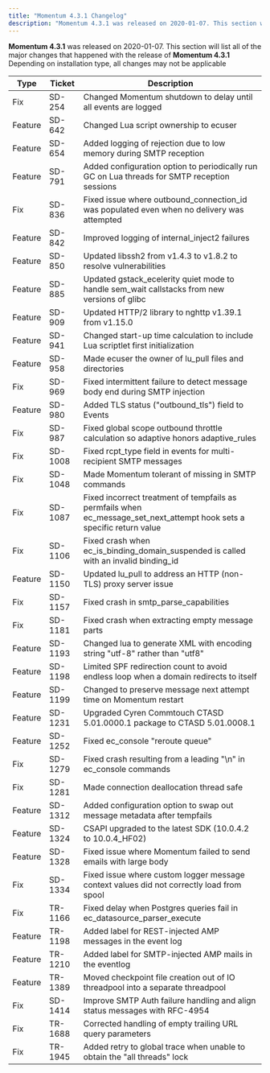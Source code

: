 ```yaml
---
title: "Momentum 4.3.1 Changelog"
description: "Momentum 4.3.1 was released on 2020-01-07. This section will list all of the major changes that happened with the release of Momentum 4.3.1 Depending on installation type, all changes may not be applicable"
---
```


**Momentum 4.3.1** was released on 2020-01-07. This section will list all of the major changes that happened with the release of **Momentum 4.3.1** Depending on installation type, all changes may not be applicable

<a name="changelog.4-3-1.table"></a> 

| Type | Ticket | Description |
| --- | --- | --- |
| Fix | SD-254 | Changed Momentum shutdown to delay until all events are logged |
| Feature | SD-642 | Changed Lua script ownership to ecuser |
| Feature | SD-654 | Added logging of rejection due to low memory during SMTP reception |
| Feature | SD-791 | Added configuration option to periodically run GC on Lua threads for SMTP reception sessions |
| Fix | SD-836 | Fixed issue where outbound_connection_id was populated even when no delivery was attempted |
| Feature | SD-842 | Improved logging of internal_inject2 failures |
| Feature | SD-850 | Updated libssh2 from v1.4.3 to v1.8.2 to resolve vulnerabilities |
| Feature | SD-885 | Updated gstack_ecelerity quiet mode to handle sem_wait callstacks from new versions of glibc |
| Feature | SD-909 | Updated HTTP/2 library to nghttp v1.39.1 from v1.15.0 |
| Feature | SD-941 | Changed start-up time calculation to include Lua scriptlet first initialization |
| Feature | SD-958 | Made ecuser the owner of lu_pull files and directories |
| Fix | SD-969 | Fixed intermittent failure to detect message body end during SMTP injection |
| Feature | SD-980 | Added TLS status ("outbound_tls") field to Events |
| Fix | SD-987 | Fixed global scope outbound throttle calculation so adaptive honors adaptive_rules |
| Fix | SD-1008 | Fixed rcpt_type field in events for multi-recipient SMTP messages |
| Fix | SD-1048 | Made Momentum tolerant of missing in SMTP commands |
| Fix | SD-1087 | Fixed incorrect treatment of tempfails as permfails when ec_message_set_next_attempt hook sets a specific return value |
| Fix | SD-1106 | Fixed crash when ec_is_binding_domain_suspended is called with an invalid binding_id |
| Feature | SD-1150 | Updated lu_pull to address an HTTP (non-TLS) proxy server issue |
| Fix | SD-1157 | Fixed crash in smtp_parse_capabilities |
| Fix | SD-1181 | Fixed crash when extracting empty message parts |
| Feature | SD-1193 | Changed lua to generate XML with encoding string "utf-8" rather than "utf8" |
| Feature | SD-1198 | Limited SPF redirection count to avoid endless loop when a domain redirects to itself |
| Feature | SD-1199 | Changed to preserve message next attempt time on Momentum restart |
| Feature | SD-1231 | Upgraded Cyren Commtouch CTASD 5.01.0000.1 package to CTASD 5.01.0008.1 |
| Feature | SD-1252 | Fixed ec_console "reroute queue" |
| Fix | SD-1279 | Fixed crash resulting from a leading "\n" in ec_console commands |
| Fix | SD-1281 | Made connection deallocation thread safe |
| Feature | SD-1312 | Added configuration option to swap out message metadata after tempfails |
| Feature | SD-1324 | CSAPI upgraded to the latest SDK (10.0.4.2 to 10.0.4_HF02) |
| Feature | SD-1328 | Fixed issue where Momentum failed to send emails with large body |
| Fix | SD-1334 | Fixed issue where custom logger message context values did not correctly load from spool |
| Fix | TR-1166 | Fixed delay when Postgres queries fail in ec_datasource_parser_execute |
| Feature | TR-1198 | Added label for REST-injected AMP messages in the event log | 
| Feature | TR-1210 | Added label for SMTP-injected AMP mails in the eventlog |
| Feature | TR-1389 | Moved checkpoint file creation out of IO threadpool into a separate threadpool |
| Fix | SD-1414 | Improve SMTP Auth failure handling and align status messages with RFC-4954 |
| Fix | TR-1688 | Corrected handling of empty trailing URL query parameters |
| Fix | TR-1945 | Added retry to global trace when unable to obtain the "all threads" lock |
